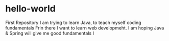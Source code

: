 # hello-world
First Repository
I am trying to learn Java, to teach myself coding fundamentals
Frin there I want to learn web developmeht.
I am hoping Java & Spring will give me good fundamentals
I
